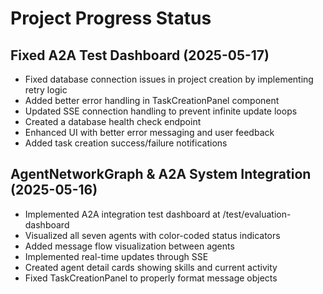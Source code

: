 # Project Progress Status

## Fixed A2A Test Dashboard (2025-05-17)

- Fixed database connection issues in project creation by implementing retry logic
- Added better error handling in TaskCreationPanel component
- Updated SSE connection handling to prevent infinite update loops
- Created a database health check endpoint
- Enhanced UI with better error messaging and user feedback
- Added task creation success/failure notifications

## AgentNetworkGraph & A2A System Integration (2025-05-16)

- Implemented A2A integration test dashboard at /test/evaluation-dashboard
- Visualized all seven agents with color-coded status indicators
- Added message flow visualization between agents
- Implemented real-time updates through SSE
- Created agent detail cards showing skills and current activity
- Fixed TaskCreationPanel to properly format message objects 